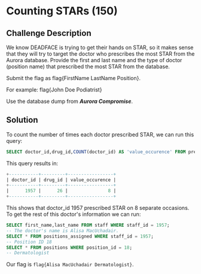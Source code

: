 # Counting STARs (150)

## Challenge Description
We know DEADFACE is trying to get their hands on STAR, so it makes sense that they will try to target the doctor who prescribes the most STAR from the Aurora database. Provide the first and last name and the type of doctor (position name) that prescribed the most STAR from the database.

Submit the flag as flag{FirstName LastName Position}.

For example: flag{John Doe Podiatrist}

Use the database dump from ***Aurora Compromise***.

## Solution

To count the number of times each doctor prescribed STAR, we can run this query:
```sql
SELECT doctor_id,drug_id,COUNT(doctor_id) AS 'value_occurence' FROM prescriptions WHERE drug_id = 26 GROUP BY doctor_id ORDER BY value_occurence DESC LIMIT 1;
```
This query results in:
```sql
+-----------+---------+-----------------+
| doctor_id | drug_id | value_occurence |
+-----------+---------+-----------------+
|      1957 |      26 |               8 |
+-----------+---------+-----------------+
```
This shows that doctor_id 1957 prescribed STAR on 8 separate occasions.
To get the rest of this doctor's information we can run:
```sql
SELECT first_name,last_name FROM staff WHERE staff_id = 1957;
-- The doctor's name is Alisa MacUchadair.
SELECT * FROM positions_assigned WHERE staff_id = 1957;
-- Position ID 18
SELECT * FROM positions WHERE position_id = 18;
-- Dermatologist
```

Our flag is ```flag{Alisa MacUchadair Dermatologist}```.
